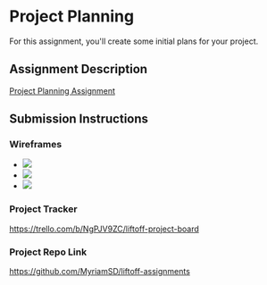 # Project Planning
For this assignment, you'll create some initial plans for your project.

## Assignment Description
[Project Planning Assignment](https://education.launchcode.org/liftoff/modules/assignments/project-planning)

## Submission Instructions

### Wireframes
<ul>
<li> <img src='wireframe1.PNG' /> </li>
<li> <img src='wireframe2.PNG' /> </li>
<li> <img src='wireframe1.PNG' /> </li>
</ul>

<!-- Include at least 3 wireframes here, adding images or files to your repository as necessary. Format them as a bulleted/unordered list with links to the files. -->

### Project Tracker

https://trello.com/b/NgPJV9ZC/liftoff-project-board

### Project Repo Link

https://github.com/MyriamSD/liftoff-assignments
